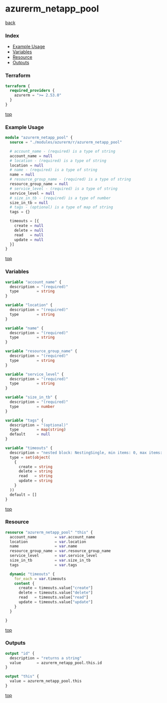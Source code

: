 # azurerm_netapp_pool

[back](../azurerm.md)

### Index

- [Example Usage](#example-usage)
- [Variables](#variables)
- [Resource](#resource)
- [Outputs](#outputs)

### Terraform

```terraform
terraform {
  required_providers {
    azurerm = ">= 2.53.0"
  }
}
```

[top](#index)

### Example Usage

```terraform
module "azurerm_netapp_pool" {
  source = "./modules/azurerm/r/azurerm_netapp_pool"

  # account_name - (required) is a type of string
  account_name = null
  # location - (required) is a type of string
  location = null
  # name - (required) is a type of string
  name = null
  # resource_group_name - (required) is a type of string
  resource_group_name = null
  # service_level - (required) is a type of string
  service_level = null
  # size_in_tb - (required) is a type of number
  size_in_tb = null
  # tags - (optional) is a type of map of string
  tags = {}

  timeouts = [{
    create = null
    delete = null
    read   = null
    update = null
  }]
}
```

[top](#index)

### Variables

```terraform
variable "account_name" {
  description = "(required)"
  type        = string
}

variable "location" {
  description = "(required)"
  type        = string
}

variable "name" {
  description = "(required)"
  type        = string
}

variable "resource_group_name" {
  description = "(required)"
  type        = string
}

variable "service_level" {
  description = "(required)"
  type        = string
}

variable "size_in_tb" {
  description = "(required)"
  type        = number
}

variable "tags" {
  description = "(optional)"
  type        = map(string)
  default     = null
}

variable "timeouts" {
  description = "nested block: NestingSingle, min items: 0, max items: 0"
  type = set(object(
    {
      create = string
      delete = string
      read   = string
      update = string
    }
  ))
  default = []
}
```

[top](#index)

### Resource

```terraform
resource "azurerm_netapp_pool" "this" {
  account_name        = var.account_name
  location            = var.location
  name                = var.name
  resource_group_name = var.resource_group_name
  service_level       = var.service_level
  size_in_tb          = var.size_in_tb
  tags                = var.tags

  dynamic "timeouts" {
    for_each = var.timeouts
    content {
      create = timeouts.value["create"]
      delete = timeouts.value["delete"]
      read   = timeouts.value["read"]
      update = timeouts.value["update"]
    }
  }

}
```

[top](#index)

### Outputs

```terraform
output "id" {
  description = "returns a string"
  value       = azurerm_netapp_pool.this.id
}

output "this" {
  value = azurerm_netapp_pool.this
}
```

[top](#index)